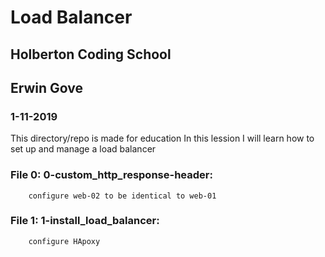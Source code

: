 # Load Balancer
## Holberton Coding School
## Erwin Gove
### 1-11-2019

This directory/repo is made for education
In this lession I will learn how to set up and manage a load balancer

### File 0: 0-custom_http_response-header:
		configure web-02 to be identical to web-01

### File 1: 1-install_load_balancer:
		configure HApoxy